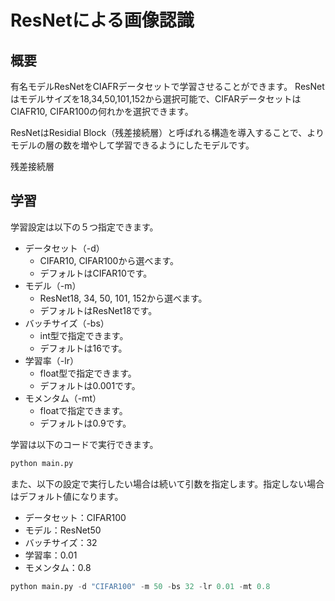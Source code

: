 # ResNetによる画像認識
## 概要
有名モデルResNetをCIAFRデータセットで学習させることができます。
ResNetはモデルサイズを18,34,50,101,152から選択可能で、CIFARデータセットはCIAFR10, CIFAR100の何れかを選択できます。

ResNetはResidial Block（残差接続層）と呼ばれる構造を導入することで、よりモデルの層の数を増やして学習できるようにしたモデルです。

残差接続層

## 学習
学習設定は以下の５つ指定できます。
- データセット（-d）
  - CIFAR10, CIFAR100から選べます。
  - デフォルトはCIFAR10です。
- モデル（-m）
  - ResNet18, 34, 50, 101, 152から選べます。
  - デフォルトはResNet18です。
- バッチサイズ（-bs）
  - int型で指定できます。
  - デフォルトは16です。
- 学習率（-lr）
  - float型で指定できます。
  - デフォルトは0.001です。
- モメンタム（-mt）
  - floatで指定できます。
  - デフォルトは0.9です。

学習は以下のコードで実行できます。
``` Python
python main.py
```
また、以下の設定で実行したい場合は続いて引数を指定します。指定しない場合はデフォルト値になります。
- データセット：CIFAR100
- モデル：ResNet50
- バッチサイズ：32
- 学習率：0.01
- モメンタム：0.8
``` Python
python main.py -d "CIFAR100" -m 50 -bs 32 -lr 0.01 -mt 0.8
```
